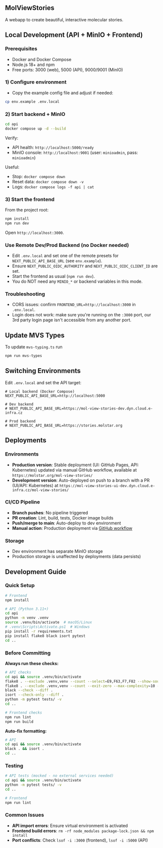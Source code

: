 ## MolViewStories

A webapp to create beautiful, interactive molecular stories.

## Local Development (API + MinIO + Frontend)

### Prerequisites
- Docker and Docker Compose
- Node.js 18+ and npm
- Free ports: 3000 (web), 5000 (API), 9000/9001 (MinIO)

### 1) Configure environment
- Copy the example config file and adjust if needed:
```bash
cp env.example .env.local
```

### 2) Start backend + MinIO
```bash
cd api
docker compose up -d --build
```
Verify:
- API health: `http://localhost:5000/ready`
- MinIO console: `http://localhost:9001` (user: `minioadmin`, pass: `minioadmin`)

Useful:
- Stop: `docker compose down`
- Reset data: `docker compose down -v`
- Logs: `docker compose logs -f api | cat`

### 3) Start the frontend
From the project root:
```bash
npm install
npm run dev
```
Open `http://localhost:3000`.

### Use Remote Dev/Prod Backend (no Docker needed)
- Edit `.env.local` and set one of the remote presets for `NEXT_PUBLIC_API_BASE_URL` (see `env.example`).
- Ensure `NEXT_PUBLIC_OIDC_AUTHORITY` and `NEXT_PUBLIC_OIDC_CLIENT_ID` are set.
- Start the frontend as usual (`npm run dev`).
- You do NOT need any `MINIO_*` or backend variables in this mode.

### Troubleshooting
- CORS issues: confirm `FRONTEND_URL=http://localhost:3000` in `.env.local`.
- Login does not work: make sure you're running on the `:3000` port, our 3rd party login page isn't accessible from any another port.


## Update MVS Types

To update `mvs-typing.ts` run

```bash
npm run mvs-types
```

## Switching Environments

Edit `.env.local` and set the API target:

```env
# Local backend (Docker Compose)
NEXT_PUBLIC_API_BASE_URL=http://localhost:5000

# Dev backend
# NEXT_PUBLIC_API_BASE_URL=https://mol-view-stories-dev.dyn.cloud.e-infra.cz

# Prod backend
# NEXT_PUBLIC_API_BASE_URL=https://stories.molstar.org
```

## Deployments

### Environments

- **Production version**: Stable deployment (UI: GitHub Pages, API: Kubernetes) updated via manual GitHub workflow, available at `https://molstar.org/mol-view-stories/`
- **Development version**: Auto-deployed on push to a branch with a PR (UI/API: Kubernetes) at `https://mol-view-stories-ui-dev.dyn.cloud.e-infra.cz/mol-view-stories/`

### CI/CD Pipeline

- **Branch pushes**: No pipeline triggered
- **PR creation**: Lint, build, tests, Docker image builds
- **Push/merge to main**: Auto-deploy to dev environment
- **Manual action**: Production deployment via [GitHub workflow](https://github.com/molstar/mol-view-stories/actions/workflows/production.yml)

### Storage

- Dev environment has separate MinIO storage
- Production storage is unaffected by deployments (data persists)

## Development Guide

### Quick Setup

```bash
# Frontend
npm install

# API (Python 3.11+)
cd api
python -m venv .venv
source .venv/bin/activate  # macOS/Linux
# .venv\Scripts\Activate.ps1  # Windows
pip install -r requirements.txt
pip install flake8 black isort pytest
cd ..
```

### Before Committing

**Always run these checks:**

```bash
# API checks
cd api && source .venv/bin/activate
flake8 . --exclude .venv,venv --count --select=E9,F63,F7,F82 --show-source --statistics
flake8 . --exclude .venv,venv --count --exit-zero --max-complexity=10 --max-line-length=127 --statistics
black --check --diff .
isort --check-only --diff .
python -m pytest tests/ -v
cd ..

# Frontend checks
npm run lint
npm run build
```

**Auto-fix formatting:**
```bash
# API
cd api && source .venv/bin/activate
black . && isort .
cd ..
```

### Testing

```bash
# API tests (mocked - no external services needed)
cd api && source .venv/bin/activate
python -m pytest tests/ -v
cd ..

# Frontend
npm run lint
```

### Common Issues

- **API import errors**: Ensure virtual environment is activated
- **Frontend build errors**: `rm -rf node_modules package-lock.json && npm install`
- **Port conflicts**: Check `lsof -i :3000` (frontend), `lsof -i :5000` (API)
